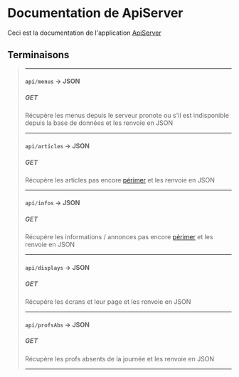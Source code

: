 # Documentation de ApiServer
Ceci est la documentation de l'application [ApiServer](../servers.md#apiserver)
 
## Terminaisons 
>___
>#### `api/menus` -> JSON
>##### GET
>Récupère les menus depuis le serveur pronote ou s'il est indisponible depuis la base de données et les renvoie en JSON
>___
>#### `api/articles` -> JSON
>##### GET
>Récupère les articles pas encore [périmer](../user.md#une-date-de-péremption) et les renvoie en JSON
>___
>#### `api/infos` -> JSON
>##### GET
>Récupère les informations / annonces pas encore [périmer](../user.md#une-date-de-péremption) et les renvoie en JSON
>___
>#### `api/displays` -> JSON
>##### GET
>Récupère les écrans et leur page et les renvoie en JSON
>___
>#### `api/profsAbs` -> JSON
>##### GET
>Récupère les profs absents de la journée et les renvoie en JSON
>___
